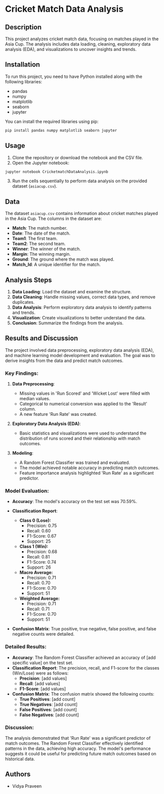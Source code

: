 
# Cricket Match Data Analysis

## Description

This project analyzes cricket match data, focusing on matches played in the Asia Cup. The analysis includes data loading, cleaning, exploratory data analysis (EDA), and visualizations to uncover insights and trends.

## Installation

To run this project, you need to have Python installed along with the following libraries:
- pandas
- numpy
- matplotlib
- seaborn
- jupyter

You can install the required libraries using pip:
```bash
pip install pandas numpy matplotlib seaborn jupyter
```

## Usage

1. Clone the repository or download the notebook and the CSV file.
2. Open the Jupyter notebook:
```bash
jupyter notebook CricketmatchDataAnalysis.ipynb
```
3. Run the cells sequentially to perform data analysis on the provided dataset (`asiacup.csv`).

## Data

The dataset `asiacup.csv` contains information about cricket matches played in the Asia Cup. The columns in the dataset are:
- **Match**: The match number.
- **Date**: The date of the match.
- **Team1**: The first team.
- **Team2**: The second team.
- **Winner**: The winner of the match.
- **Margin**: The winning margin.
- **Ground**: The ground where the match was played.
- **Match_Id**: A unique identifier for the match.

## Analysis Steps

1. **Data Loading**: Load the dataset and examine the structure.
2. **Data Cleaning**: Handle missing values, correct data types, and remove duplicates.
3. **Data Analysis**: Perform exploratory data analysis to identify patterns and trends.
4. **Visualization**: Create visualizations to better understand the data.
5. **Conclusion**: Summarize the findings from the analysis.

## Results and Discussion

The project involved data preprocessing, exploratory data analysis (EDA), and machine learning model development and evaluation. The goal was to derive insights from the data and predict match outcomes.

### Key Findings:

1. **Data Preprocessing**:
   - Missing values in 'Run Scored' and 'Wicket Lost' were filled with median values.
   - Categorical to numerical conversion was applied to the 'Result' column.
   - A new feature 'Run Rate' was created.

2. **Exploratory Data Analysis (EDA)**:
   - Basic statistics and visualizations were used to understand the distribution of runs scored and their relationship with match outcomes.

3. **Modeling**:
   - A Random Forest Classifier was trained and evaluated.
   - The model achieved notable accuracy in predicting match outcomes.
   - Feature importance analysis highlighted 'Run Rate' as a significant predictor.

### Model Evaluation:

- **Accuracy**: The model's accuracy on the test set was 70.59%.

- **Classification Report**: 
   -  **Class 0 (Lose):**
      -  Precision: 0.75
      -  Recall: 0.60
      -  F1-Score: 0.67
      -  Support: 25
   -  **Class 1 (Win):**
      -   Precision: 0.68
      -   Recall: 0.81
      -   F1-Score: 0.74
      -   Support: 26
   -  **Macro Average:**
      -   Precision: 0.71
      -   Recall: 0.70
      -   F1-Score: 0.70
      -   Support: 51
   -  **Weighted Average:**
      -   Precision: 0.71
      -   Recall: 0.71
      -   F1-Score: 0.70
      -   Support: 51

- **Confusion Matrix**: True positive, true negative, false positive, and false negative counts were detailed.

### Detailed Results:

- **Accuracy**: The Random Forest Classifier achieved an accuracy of [add specific value] on the test set.
- **Classification Report**: The precision, recall, and F1-score for the classes (Win/Lose) were as follows:
  - **Precision**: [add values]
  - **Recall**: [add values]
  - **F1-Score**: [add values]
- **Confusion Matrix**: The confusion matrix showed the following counts:
  - **True Positives**: [add count]
  - **True Negatives**: [add count]
  - **False Positives**: [add count]
  - **False Negatives**: [add count]

### Discussion:

The analysis demonstrated that 'Run Rate' was a significant predictor of match outcomes. The Random Forest Classifier effectively identified patterns in the data, achieving high accuracy. The model's performance suggests it could be useful for predicting future match outcomes based on historical data.

## Authors

- Vidya Praveen
